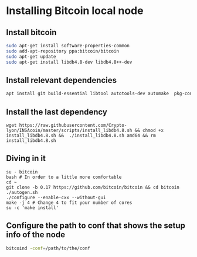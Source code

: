 # Installing Bitcoin local node

## Install bitcoin
``` bash
sudo apt-get install software-properties-common
sudo add-apt-repository ppa:bitcoin/bitcoin
sudo apt-get update
sudo apt-get install libdb4.8-dev libdb4.8++-dev
```

## Install relevant dependencies

``` bash
apt install git build-essential libtool autotools-dev automake  pkg-config libssl-dev libevent-dev bsdmainutils libboost-system-dev  libboost-filesystem-dev libboost-chrono-dev libboost-program-options-dev  libboost-test-dev libboost-thread-dev libminiupnpc-dev libzmq3-dev jq
```

## Install the last dependency
```
wget https://raw.githubusercontent.com/Crypto-lyon/INSAcoin/master/scripts/install_libdb4.8.sh && chmod +x install_libdb4.8.sh &&  ./install_libdb4.8.sh amd64 && rm install_libdb4.8.sh
```

## Diving in it
```
su - bitcoin
bash # In order to a little more comfortable
cd ~
git clone -b 0.17 https://github.com/bitcoin/bitcoin && cd bitcoin
./autogen.sh
./configure --enable-cxx --without-gui
make -j 4 # Change 4 to fit your number of cores
su -c 'make install'
```

## Configure the path to conf that shows the setup info of the node
``` bash
bitcoind -conf=/path/to/the/conf
```
